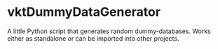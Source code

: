# vktDummyDataGenerator
A little Python script that generates random dummy-databases. Works either as standalone or can be imported into other projects.
